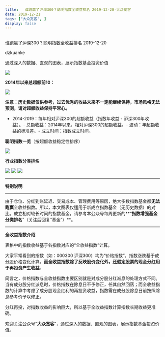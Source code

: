```yaml
---
title:   谁跑赢了沪深300？聪明指数全收益排名 2019-12-20-大众宽客
date: 2019-12-21
tags: ["大众宽客", ]
display: false
---
```



## 



谁跑赢了沪深300？聪明指数全收益排名 2019-12-20




dzkuanke




通过深入的数据、直观的图表，展示指数基金投资价值


<img class="rich_pages js_insertlocalimg" data-ratio="0.5481798715203426" data-s="300,640" src="https://mmbiz.qpic.cn/mmbiz_png/PKw3FQPmhIgpYvhmwjh8QvxiciclEAnKKrPy5pyXM5RRdPmhQEmicTicsSjy0cCW40ck4gvZxHSOPACSHRf0tR9Mvw/640?wx_fmt=png" data-type="png" data-w="934" style="">

**2014年以来总超额前10：**

<img class="rich_pages js_insertlocalimg" data-ratio="0.5425531914893617" data-s="300,640" src="https://mmbiz.qpic.cn/mmbiz_png/PKw3FQPmhIgpYvhmwjh8QvxiciclEAnKKrNcia71NzHtZe2l18fW9zwdtFOFvaiaHbT7xt4ZOQAlb8hn94by9P6OAA/640?wx_fmt=png" data-type="png" data-w="940" style="">



**注意：历史数据仅供参考，过去优秀的收益未来不一定能继续保持，市场风格无法预测，请对超额收益保持平常心。**
- 2014-2019：每年相对沪深300的超额收益（指数年收益 - 沪深300年收益）。- 总额收益：2014年以来，相对沪深300的超额收益。- 波动：年超额收益的标准差。- 成立时间：指数成立时间。




**聪明指数一览**（按超额收益稳定性排序）

<img class="rich_pages js_insertlocalimg" data-ratio="1.3661087866108788" data-s="300,640" src="https://mmbiz.qpic.cn/mmbiz_png/PKw3FQPmhIgpYvhmwjh8QvxiciclEAnKKrGR2a341JwDg3M8p2dVibFMgdjLPY2icmwtLdc59kdMlPv3ps0PWSoFew/640?wx_fmt=png" data-type="png" data-w="956" style="">



**行业指数分类排名**

<img class="rich_pages js_insertlocalimg" data-ratio="1.0529531568228105" data-s="300,640" src="https://mmbiz.qpic.cn/mmbiz_png/PKw3FQPmhIgpYvhmwjh8QvxiciclEAnKKrYGsiaAjFiaJVnQdrhDQY5R8cbqyfmM7Ud2FUwQzSiccRXbsfjQE7n2FBw/640?wx_fmt=png" data-type="png" data-w="982" style="">

<img class="rich_pages js_insertlocalimg" data-ratio="0.6851063829787234" data-s="300,640" src="https://mmbiz.qpic.cn/mmbiz_png/PKw3FQPmhIgpYvhmwjh8QvxiciclEAnKKrqmzuyjyrAsjeKa3S8G6R9D15vRHaYTxwJUVavfNtd8xnzbommLmdSw/640?wx_fmt=png" data-type="png" data-w="940" style="">

<img class="rich_pages js_insertlocalimg" data-ratio="0.7381974248927039" data-s="300,640" src="https://mmbiz.qpic.cn/mmbiz_png/PKw3FQPmhIgpYvhmwjh8QvxiciclEAnKKribPdm4K2UayY7ExicF0fNatNPr5HFjVoO2np3XDeQ3cZFQTwIiaJSZhOg/640?wx_fmt=png" data-type="png" data-w="932" style="">

****

**特别说明**

****

由于仓位、分红到账延迟、交易成本、管理费用等原因，绝大多数指数基金都**无法跑赢**全收益指数。所以，本文图表仅适用于新成立指数基金（无历史数据）的对比。成立相对较长时间的指数基金，请参考本公众号每周更新的**“****指数增强基金分类排名****”（关注后回复“基金”）**。



****

**全收益指数介绍**



表格中的指数收益基于各指数对应的“全收益指数”计算。



大家平常看到的指数（如：000300 沪深300）均为“价格指数”，指数涨跌基于成分股价格变化计算。**而全收益指数除了反映股价变化外，还假定股票的现金分红用于再投资产生收益**。



简言之，价格指数与全收益指数主要区别就是对成分股分红派息的处理方式不同。当有成分股分红派息时，价格指数在除息日不予修正，任其自然回落；而全收益指数的计算中考虑了成分股现金红利的再投资收益，指数需在成分股除息日前按照除息参考价予以修正。



分红再投，对指数收益的影响巨大，所以基于全收益指数计算指数长期收益更准确。





欢迎关注公众号“**大众宽客**”，通过深入的数据、直观的图表，展示指数基金投资价值。